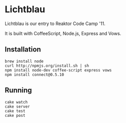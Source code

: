 # Lichtblau

Lichtblau is our entry to Reaktor Code Camp '11.

It is built with CoffeeScript, Node.js, Express and Vows.

## Installation

    brew install node
    curl http://npmjs.org/install.sh | sh
    npm install node-dev coffee-script express vows
    npm install connect@0.5.10

## Running

    cake watch
    cake server
    cake test
    cake post

